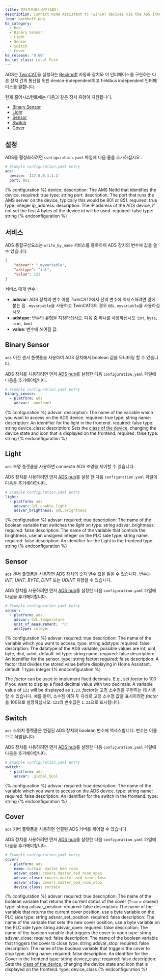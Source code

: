 ```yaml
---
title: 빌딩자동화시스템(ADS)
description: Connect Home Assistant to TwinCAT devices via the ADS interface
logo: beckhoff.png
ha_category:
  - Hub
  - Binary Sensor
  - Light
  - Sensor
  - Switch
  - Cover
ha_release: '0.60'
ha_iot_class: Local Push
---
```


ADS는 [TwinCAT](https://www.beckhoff.hu/english.asp?twincat/default.htm)을 실행하는 [Beckhoff](https://www.beckhoff.com/) 자동화 장치와 이 인터페이스를 구현하는 다른 장치 간의 통신을 위한 device-independent이고 fieldbus independent 인터페이스를 말합니다.

현재 홈어시스턴트에는 다음과 같은 장치 유형이 지원됩니다.

- [Binary Sensor](#binary-sensor)
- [Light](#light)
- [Sensor](#sensor)
- [Switch](#switch)
- [Cover](#cover)

## 설정

ADS를 활성화하려면 `configuration.yaml` 파일에 다음 줄을 추가하십시오 :

```yaml
# Example configuration.yaml entry
ads:
  device: '127.0.0.1.1.1'
  port: 801
```

{% configuration %}
device:
  description: The AMS NetId that identifies the device.
  required: true
  type: string
port:
  description: The port that runs the AMS server on the device, typically this would be 801 or 851.
  required: true
  type: integer
ip_address:
  description: The IP address of the ADS device, if not set the first 4 bytes of the device id will be used.
  required: false
  type: string
{% endconfiguration %}

## 서비스

ADS 통합구성요소는 `write_by_name` 서비스를 등록하여 ADS 장치의 변수에 값을 쓸 수 있습니다.

```json
{
    "adsvar": ".myvariable",
    "adstype": "int",
    "value": 123
}
```

서비스 매개 변수 :

- **adsvar**: ADS 장치의 변수 이름 *TwinCAT2*에서 전역 변수에 액세스하려면 앞에 붙는 점 `.myvariable`을 사용하고 TwinCAT3의 경우 `GBL.myvariable`을 사용하십시오.
- **adstype**: 변수의 유형을 지정하십시오. 다음 중 하나를 사용하십시오 :`int`, `byte`, `uint`, `bool`
- **value**: 변수에 쓰여질 값.

## Binary Sensor

`ads` 이진 센서 플랫폼을 사용하여 ADS 장치에서 boolean 값을 모니터링 할 수 있습니다.

ADS 장치를 사용하려면 먼저 [ADS hub](#configuration)를 설정한 다음 `configuration.yaml` 파일에 다음을 추가해야합니다.

```yaml
# Example configuration.yaml entry
binary_sensor:
  - platform: ads
    adsvar: .boolean1
```

{% configuration %}
adsvar:
  description: The name of the variable which you want to access on the ADS device.
  required: true
  type: string
name:
  description: An identifier for the light in the frontend.
  required: false
  type: string
device_class:
  description: Sets the [class of the device](/integrations/binary_sensor/), changing the device state and icon that is displayed on the frontend.
  required: false
  type: string
{% endconfiguration %}

## Light

`ads` 조명 플랫폼을 사용하면 connecte ADS 조명을 제어할 수 있습니다.

ADS 장치를 사용하려면 먼저 [ADS hub](#configuration)를 설정 한 다음 `configuration.yaml` 파일에 다음을 추가해야합니다.

```yaml
# Example configuration.yaml entry
light:
  - platform: ads
    adsvar: GVL.enable_light
    adsvar_brightness: GVL.brightness
```

{% configuration %}
adsvar:
  required: true
  description: The name of the boolean variable that switches the light on
  type: string
adsvar_brightness:
  required: false
  description: The name of the variable that controls the brightness, use an unsigned integer on the PLC side
  type: string
name:
  required: false
  description: An identifier for the Light in the frontend
  type: string
{% endconfiguration %}

## Sensor

`ads` 센서 플랫폼을 사용하면 ADS 장치의 숫자 변수 값을 읽을 수 있습니다. 변수는 *INT*, *UINT*, *BYTE*, *DINT* 또는 *UDINT* 유형일 수 있습니다.

ADS 장치를 사용하려면 먼저 [ADS hub](#configuration)를 설정한 다음 `configuration.yaml` 파일에 다음을 추가해야합니다.

```yaml
# Example configuration.yaml entry
sensor:
  - platform: ads
    adsvar: GVL.temperature
    unit_of_measurement: '°C'
    adstype: integer
```

{% configuration %}
adsvar:
  required: true
  description: The name of the variable which you want to access.
  type: string
adstype:
  required: false
  description: The datatype of the ADS variable, possible values are int, uint, byte, dint, udint.
  default: int
  type: string
name:
  required: false
  description: An identifier for the sensor.
  type: string
factor:
  required: false
  description: A factor that divides the stored value before displaying in Home Assistant.
  default: 1
  type: integer
{% endconfiguration %}

The *factor* can be used to implement fixed decimals. E.g., set *factor* to 100 if you want to display a fixed decimal value with two decimals. A variable value of `123` will be displayed as `1.23`.
*factor*는 고정 소수점을 구현하는 데 사용할 수 있습니다. 예를 들어, 소수점 이하 두 자리로 고정 소수점 값을 표시하려면 *factor*를 100으로 설정하십시오. `123`의 변수값은 `1.23`으로 표시됩니다.

## Switch

`ads` 스위치 플랫폼은 연결된 ADS 장치의 boolean 변수에 액세스합니다. 변수는 이름으로 식별됩니다.

ADS 장치를 사용하려면 먼저 [ADS hub](#configuration)를 설정한 다음 `configuration.yaml` 파일에 다음을 추가해야합니다.

```yaml
# Example configuration.yaml entry
switch:
  - platform: ads
    adsvar: .global_bool
```

{% configuration %}
adsvar:
  required: true
  description: The name of the variable which you want to access on the ADS device.
  type: string
name:
  required: false
  description: An identifier for the switch in the frontend.
  type: string
{% endconfiguration %}

## Cover

`ads` 커버 플랫폼을 사용하면 연결된 ADS 커버를 제어할 수 있습니다.

ADS 장치를 사용하려면 먼저 [ADS hub](#configuration)를 설정한 다음 `configuration.yaml` 파일에 다음을 추가해야합니다.

```yaml
# Example configuration.yaml entry
cover:
  - platform: ads
    name: Curtain master bed room
    adsvar_open: covers.master_bed_room_open
    adsvar_close: covers.master_bed_room_close
    adsvar_stop: covers.master_bed_room_stop
    device_class: curtain
```

{% configuration %}
adsvar:
  required: true
  description: The name of the boolean variable that returns the current status of the cover (`True` = closed)
  type: string
adsvar_position:
  required: false
  description: The name of the variable that returns the current cover position, use a byte variable on the PLC side
  type: string
adsvar_set_position:
  required: false
  description: The name of the variable that sets the new cover position, use a byte variable on the PLC side
  type: string
adsvar_open:
  required: false
  description: The name of the boolean variable that triggers the cover to open
  type: string
adsvar_close:
  required: false
  description: The name of the boolean variable that triggers the cover to close
  type: string
adsvar_stop:
  required: false
  description: The name of the boolean variable that triggers the cover to stop
  type: string
name:
  required: false
  description: An identifier for the Cover in the frontend
  type: string
device_class:
  required: false
  description: Sets the [class of the device](/integrations/cover/), changing the device state and icon that is displayed on the frontend.
  type: device_class
{% endconfiguration %}
